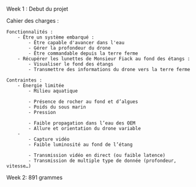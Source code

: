 Week 1 : Debut du projet

Cahier des charges :

    Fonctionnalités :
        - Être un système embarqué :
            - Être capable d'avancer dans l'eau
            - Gérer la profondeur du drone
            - Être commandable depuis la terre ferme
        - Récupérer les lunettes de Monsieur Fiack au fond des étangs :
            - Visualiser le fond des étangs
            - Transmettre des informations du drone vers la terre ferme
    
    Contraintes :
        - Énergie limitée
            - Milieu aquatique

            - Présence de rocher au fond et d’algues
            - Poids du sous marin
            - Pression

            - Faible propagation dans l’eau des OEM
            - Allure et orientation du drone variable
        - 
            - Capture vidéo
            - Faible luminosité au fond de l’étang

            - Transmission vidéo en direct (ou faible latence)
            - Transmission de multiple type de donnée (profondeur, vitesse…)



Week 2:
891 grammes

